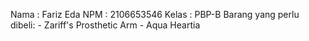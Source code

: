 Nama    : Fariz Eda
NPM     : 2106653546
Kelas   : PBP-B
Barang yang perlu dibeli:
    - Zariff's Prosthetic Arm
    - Aqua Heartia